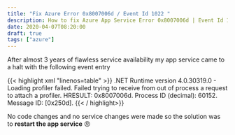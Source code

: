 ```yaml
---
title: "Fix Azure Error 0x8007006d / Event Id 1022 "
description: How to fix Azure App Service Error 0x8007006d | Event Id 1022 | Message Id 0x250d
date: 2020-04-07T08:20:00
draft: true
tags: ["azure"]
---
```


After almost 3 years of flawless service availability my app service came to a halt with the following event entry
<!--more--> 
{{< highlight xml "linenos=table" >}}
<EventData>
<Data>
.NET Runtime version 4.0.30319.0 - Loading profiler failed. Failed trying to receive from out of process a request to attach a profiler. HRESULT: 0x8007006d. Process ID (decimal): 60152. Message ID: [0x250d].
</Data>
</EventData>
{{< / highlight>}}

No code changes and no service changes were made so the solution was to **restart the app service** :rage:
